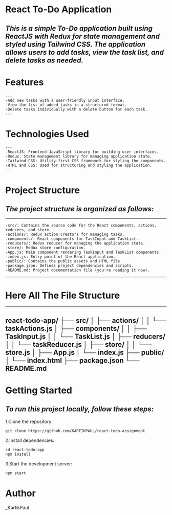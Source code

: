 # React To-Do Application
## _This is a simple To-Do application built using ReactJS with Redux for state management and styled using Tailwind CSS. The application allows users to add tasks, view the task list, and delete tasks as needed._

# Features
    ---
    -Add new tasks with a user-friendly input interface.
    -View the list of added tasks in a structured format.
    -Delete tasks individually with a delete button for each task.
    ---

# Technologies Used
    ---
    -ReactJS: Frontend JavaScript library for building user interfaces.
    -Redux: State management library for managing application state.
    -Tailwind CSS: Utility-first CSS framework for styling the components.
    -HTML and CSS: Used for structuring and styling the application.
    ---

# Project Structure

## _The project structure is organized as follows:_
---
    -src/: Contains the source code for the React components, actions, reducers, and store.
    -actions/: Redux action creators for managing tasks.
    -components/: React components for TaskInput and TaskList.
    -reducers/: Redux reducer for managing the application state.
    -store/: Redux store configuration.
    -App.js: Main component rendering TaskInput and TaskList components.
    -index.js: Entry point of the React application.
    -public/: Contains the public assets and HTML file.
    -package.json: Defines project dependencies and scripts.
    -README.md: Project documentation file (you're reading it now).
---

# Here All The File Structure
---
react-todo-app/
├── src/
│   ├── actions/
│   │   └── taskActions.js
│   ├── components/
│   │   ├── TaskInput.js
│   │   └── TaskList.js
│   ├── reducers/
│   │   └── taskReducer.js
│   ├── store/
│   │   └── store.js
│   ├── App.js
│   └── index.js
├── public/
│   └── index.html
├── package.json
└── README.md
---

# Getting Started

## _To run this project locally, follow these steps:_

1.Clone the repository: 
```
git clone https://github.com/KARTIKPAUL/react-todo-assignment

``` 
2.Install dependencies:
```
cd react-todo-app
npm install
```

3.Start the development server:
```
npm start
```
# Author
_KartikPaul
